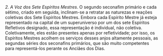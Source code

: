 ﻿<I>2. A Voz dos Sete Espíritos Mestres</I>. O segundo seconafim primário e cada sétimo, criado em seguida, inclinam-se a retratar as naturezas e reações coletivas dos Sete Espíritos Mestres. Embora cada Espírito Mestre já esteja representado na capital de um superuniverso por um dos sete Espíritos Refletivos designado, essa representação é individual, não coletiva. Coletivamente, eles estão presentes apenas por refletividade; por isso, os Espíritos Mestres acolhem os serviços desses anjos altamente pessoais, as segundas séries dos seconafins primários, que são muito competentes para representá-los perante os Anciães dos Dias.